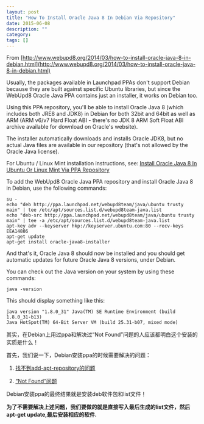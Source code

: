 ```yaml
---
layout: post
title: "How To Install Oracle Java 8 In Debian Via Repository"
date: 2015-06-08
description: ""
category: 
tags: []
---
```


From [http://www.webupd8.org/2014/03/how-to-install-oracle-java-8-in-debian.html](http://www.webupd8.org/2014/03/how-to-install-oracle-java-8-in-debian.html)

Usually, the packages available in Launchpad PPAs don't support Debian because they are built against specific Ubuntu libraries, but since the WebUpd8 Oracle Java PPA contains just an installer, it works on Debian too.

Using this PPA repository, you'll be able to install Oracle Java 8 (which includes both JRE8 and JDK8) in Debian for both 32bit and 64bit as well as ARM (ARM v6/v7 Hard Float ABI - there's no JDK 8 ARM Soft Float ABI archive available for download on Oracle's website).

The installer automatically downloads and installs Oracle JDK8, but no actual Java files are available in our repository (that's not allowed by the Oracle Java license).

For Ubuntu / Linux Mint installation instructions, see: [Install Oracle Java 8 In Ubuntu Or Linux Mint Via PPA Repository](http://mudongliang.github.io/2015/07/05/install-oracle-java-8-in-ubuntu-or-linux-mint-via-ppa-repository.html)

To add the WebUpd8 Oracle Java PPA repository and install Oracle Java 8 in Debian, use the following commands:

    su - 
    echo "deb http://ppa.launchpad.net/webupd8team/java/ubuntu trusty main" | tee /etc/apt/sources.list.d/webupd8team-java.list
    echo "deb-src http://ppa.launchpad.net/webupd8team/java/ubuntu trusty main" | tee -a /etc/apt/sources.list.d/webupd8team-java.list
    apt-key adv --keyserver hkp://keyserver.ubuntu.com:80 --recv-keys EEA14886
    apt-get update 
    apt-get install oracle-java8-installer

And that's it, Oracle Java 8 should now be installed and you should get automatic updates for future Oracle Java 8 versions, under Debian.

You can check out the Java version on your system by using these commands:

    java -version

This should display something like this:

    java version "1.8.0_31" Java(TM) SE Runtime Environment (build 1.8.0_31-b13)
    Java HotSpot(TM) 64-Bit Server VM (build 25.31-b07, mixed mode)

其实，在Debian上用过ppa和解决过“Not Found”问题的人应该都明白这个安装的实质是什么！

首先，我们说一下，Debian安装ppa的时候需要解决的问题：

1.  [找不到add-apt-repository的问题](http://mudongliang.github.io/2015/06/14/debian-add-apt-repository-command-not-found.html)

2. [“Not Found”问题](http://mudongliang.github.io/2015/06/15/debianubuntulinuxmint-install-sublime-text-2-via-ppa.html)

Debian安装ppa的最终结果就是安装deb软件包和list文件！

**为了不需要解决上述问题，我们要做的就是直接写入最后生成的list文件，然后apt-get update,最后安装相应的软件.**
